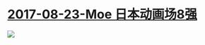 # [2017-08-23-Moe 日本动画场8强](http://bangumi.bilibili.com/moe/2017/jp/mobile/)
![](https://bilicover2017.github.io/iOS/2017-08-23.jpg)